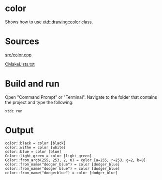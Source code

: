 # color

Shows how to use [xtd::drawing::color](https://gammasoft71.github.io/xtd/reference_guides/latest/classxtd_1_1drawing_1_1color.html) class.

# Sources

[src/color.cpp](src/color.cpp)

[CMakeLists.txt](CMakeLists.txt)

# Build and run

Open "Command Prompt" or "Terminal". Navigate to the folder that contains the project and type the following:

```shell
xtdc run
```

# Output

```
color::black = color [black]
color::withe = color [white]
color::blue = color [blue]
Color::light_green = color [light_green]
Color::from_argb(255, 253, 2, 0) = color [a=255, r=253, g=2, b=0]
color::from_name("dodger_blue") = color [dodger_blue]
color::from_name("dodger blue") = color [dodger_blue]
color::from_name("dodgerblue") = color [dodger_blue]
```
